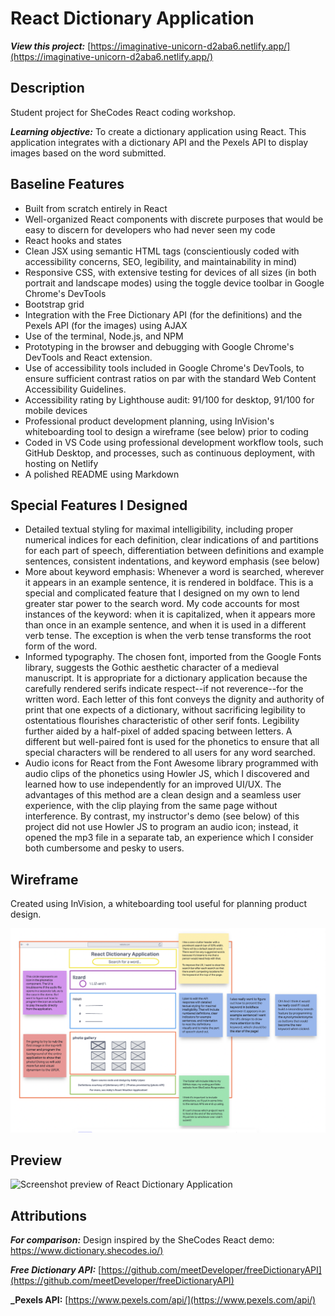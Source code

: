 # React Dictionary Application

**_View this project:_** [https://imaginative-unicorn-d2aba6.netlify.app/](https://imaginative-unicorn-d2aba6.netlify.app/)

## Description

Student project for SheCodes React coding workshop.

**_Learning objective:_** To create a dictionary application using React. This application integrates with a dictionary API and the Pexels API to display images based on the word submitted.

## Baseline Features

- Built from scratch entirely in React
- Well-organized React components with discrete purposes that would be easy to discern for developers who had never seen my code
- React hooks and states
- Clean JSX using semantic HTML tags (conscientiously coded with accessibility concerns, SEO, legibility, and maintainability in mind)
- Responsive CSS, with extensive testing for devices of all sizes (in both portrait and landscape modes) using the toggle device toolbar in Google Chrome's DevTools
- Bootstrap grid
- Integration with the Free Dictionary API (for the definitions) and the Pexels API (for the images) using AJAX
- Use of the terminal, Node.js, and NPM
- Prototyping in the browser and debugging with Google Chrome's DevTools and React extension.
- Use of accessibility tools included in Google Chrome's DevTools, to ensure sufficient contrast ratios on par with the standard Web Content Accessibility Guidelines.
- Accessibility rating by Lighthouse audit: 91/100 for desktop, 91/100 for mobile devices
- Professional product development planning, using InVision's whiteboarding tool to design a wireframe (see below) prior to coding
- Coded in VS Code using professional development workflow tools, such GitHub Desktop, and processes, such as continuous deployment, with hosting on Netlify
- A polished README using Markdown

## Special Features I Designed

- Detailed textual styling for maximal intelligibility, including proper numerical indices for each definition, clear indications of and partitions for each part of speech, differentiation between definitions and example sentences, consistent indentations, and keyword emphasis (see below)
- More about keyword emphasis: Whenever a word is searched, wherever it appears in an example sentence, it is rendered in boldface. This is a special and complicated feature that I designed on my own to lend greater star power to the search word. My code accounts for most instances of the keyword: when it is capitalized, when it appears more than once in an example sentence, and when it is used in a different verb tense. The exception is when the verb tense transforms the root form of the word.
- Informed typography. The chosen font, imported from the Google Fonts library, suggests the Gothic aesthetic character of a medieval manuscript. It is appropriate for a dictionary application because the carefully rendered serifs indicate respect--if not reverence--for the written word. Each letter of this font conveys the dignity and authority of print that one expects of a dictionary, without sacrificing legibility to ostentatious flourishes characteristic of other serif fonts. Legibility further aided by a half-pixel of added spacing between letters. A different but well-paired font is used for the phonetics to ensure that all special characters will be rendered to all users for any word searched.
- Audio icons for React from the Font Awesome library programmed with audio clips of the phonetics using Howler JS, which I discovered and learned how to use independently for an improved UI/UX. The advantages of this method are a clean design and a seamless user experience, with the clip playing from the same page without interference. By contrast, my instructor's demo (see below) of this project did not use Howler JS to program an audio icon; instead, it opened the mp3 file in a separate tab, an experience which I consider both cumbersome and pesky to users.

## Wireframe

Created using InVision, a whiteboarding tool useful for planning product design.

![InVision Wireframe for React Dictionary Application](src/wireframe/react-dictionary-application-wireframe.png)

## Preview

![Screenshot preview of React Dictionary Application](react-dictionary-application.png)

## Attributions

**_For comparison:_** Design inspired by the SheCodes React demo: [https://www.dictionary.shecodes.io/)](https://www.dictionary.shecodes.io/)

**_Free Dictionary API:_** [https://github.com/meetDeveloper/freeDictionaryAPI](https://github.com/meetDeveloper/freeDictionaryAPI)

**\_Pexels API:** [https://www.pexels.com/api/](https://www.pexels.com/api/)
